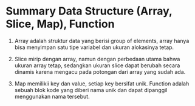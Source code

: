 
# Summary Data Structure (Array, Slice, Map), Function

1. Array adalah struktur data yang berisi group of elements, array hanya bisa menyimpan satu tipe variabel dan ukuran alokasinya tetap.

2. Slice mirip dengan array, namun dengan perbedaan utama bahwa ukuran array tetap, sedangkan ukuran slice dapat berubah secara dinamis karena mengacu pada potongan dari array yang sudah ada.

3. Map memilikii key dan value, setiap key bersifat unik. Function adalah sebuah blok kode yang diberi nama unik dan dapat dipanggil menggunakan nama tersebut.

